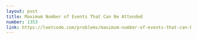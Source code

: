 ```yaml
---
layout: post
title: Maximum Number of Events That Can Be Attended
number: 1353
link: https://leetcode.com/problems/maximum-number-of-events-that-can-be-attended
---
```

